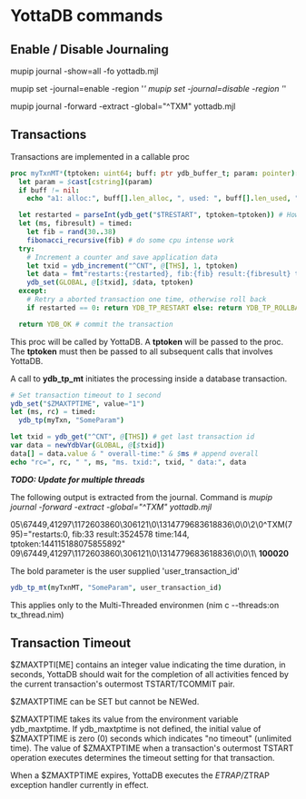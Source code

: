 # YottaDB commands

## Enable / Disable Journaling
mupip journal -show=all -fo yottadb.mjl

mupip set -journal=enable -region '*'
mupip set -journal=disable -region '*'

mupip journal -forward -extract -global="^TXM" yottadb.mjl 

## Transactions
Transactions are implemented in a callable proc

```nim
proc myTxnMT*(tptoken: uint64; buff: ptr ydb_buffer_t; param: pointer): cint  {.cdecl.} =
  let param = $cast[cstring](param)
  if buff != nil:
    echo "a1: alloc:", buff[].len_alloc, ", used: ", buff[].len_used, " addr:", $buff[].buf_addr

  let restarted = parseInt(ydb_get("$TRESTART", tptoken=tptoken)) # How many times the proc was called from yottadb
  let (ms, fibresult) = timed:
    let fib = rand(30..38)
    fibonacci_recursive(fib) # do some cpu intense work
  try:  
    # Increment a counter and save application data
    let txid = ydb_increment("^CNT", @[THS], 1, tptoken)
    let data = fmt"restarts:{restarted}, fib:{fib} result:{fibresult} time:{ms}, tptoken:{tptoken}"
    ydb_set(GLOBAL, @[$txid], $data, tptoken)
  except:
    # Retry a aborted transaction one time, otherwise roll back
    if restarted == 0: return YDB_TP_RESTART else: return YDB_TP_ROLLBACK

  return YDB_OK # commit the transaction
  ```

This proc will be called by YottaDB. A **tptoken** will be passed to the proc. The **tptoken** must then be passed to all subsequent calls that involves YottaDB.

A call to **ydb_tp_mt** initiates the processing inside a database transaction.
```nim
# Set transaction timeout to 1 second
ydb_set("$ZMAXTPTIME", value="1")
let (ms, rc) = timed:
  ydb_tp(myTxn, "SomeParam")

let txid = ydb_get("^CNT", @[THS]) # get last transaction id
var data = newYdbVar(GLOBAL, @[$txid])
data[] = data.value & " overall-time:" & $ms # append overall
echo "rc=", rc, " ", ms, "ms. txid:", txid, " data:", data
```
***TODO: Update for multiple threads***

The following output is extracted from the journal. Command is *mupip journal -forward -extract -global="^TXM" yottadb.mjl*

05\67449,41297\1172603860\306121\0\1314779683618836\0\0\2\0\^TXM(795)="restarts:0, fib:33 result:3524578 time:144, tptoken:144115188075855892"
09\67449,41297\1172603860\306121\0\1314779683618836\0\0\1\ **100020**

The bold parameter is the user supplied 'user_transaction_id'
```nim
ydb_tp_mt(myTxnMT, "SomeParam", user_transaction_id)
  ```

This applies only to the Multi-Threaded environmen (nim c --threads:on tx_thread.nim)


## Transaction Timeout
$ZMAXTPTI[ME] contains an integer value indicating the time duration, in seconds, YottaDB should wait for the completion of all activities fenced by the current transaction's outermost TSTART/TCOMMIT pair.

$ZMAXTPTIME can be SET but cannot be NEWed.

$ZMAXTPTIME takes its value from the environment variable ydb_maxtptime. If ydb_maxtptime is not defined, the initial value of $ZMAXTPTIME is zero (0) seconds which indicates "no timeout" (unlimited time). The value of $ZMAXTPTIME when a transaction's outermost TSTART operation executes determines the timeout setting for that transaction.

When a $ZMAXTPTIME expires, YottaDB executes the $ETRAP/$ZTRAP exception handler currently in effect.